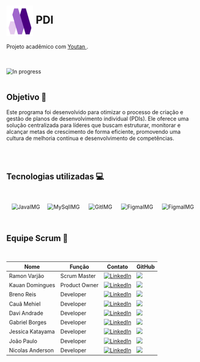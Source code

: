 # <img align="center" height="80" width="70" alt="In progress" src="src/main/resources/com/dottec/pdi/project/pdi/static/img/logo.png"> PDI
Projeto acadêmico com <a href="https://youtan.com.br" target="_blank"> Youtan </a>.




<br>
<br>

<img alt="In progress" src="https://img.shields.io/badge/IN_PROGRESS-yellow">

<br>
<br>

## Objetivo 🎯
Este programa foi desenvolvido para otimizar o processo de criação e gestão de planos de desenvolvimento individual (PDIs). Ele oferece uma solução centralizada para líderes que buscam estruturar, monitorar e alcançar metas de crescimento de forma eficiente, promovendo uma cultura de melhoria contínua e desenvolvimento de competências.

<br>
<br>

## Tecnologias utilizadas 💻

<br>

<p align="center">
  <img align="center" alt="JavaIMG" height="100" width="100" src="https://cdn.jsdelivr.net/gh/devicons/devicon@latest/icons/java/java-original-wordmark.svg" />&nbsp;&nbsp;&nbsp;&nbsp;
  <img align="center" alt="MySqlIMG" height="110" width="110" src="https://cdn.jsdelivr.net/gh/devicons/devicon@latest/icons/mysql/mysql-original-wordmark.svg" />&nbsp;&nbsp;&nbsp;&nbsp;&nbsp;
  <img align="center" alt="GitIMG" height="120" width="120" src="https://cdn.jsdelivr.net/gh/devicons/devicon@latest/icons/git/git-original-wordmark.svg" />&nbsp;&nbsp;&nbsp;&nbsp;&nbsp;
  <img align="center" alt="FigmaIMG" height="70" width="70" src="https://cdn.jsdelivr.net/gh/devicons/devicon@latest/icons/figma/figma-original.svg" />&nbsp;&nbsp;&nbsp;&nbsp;&nbsp;
  <img align="center" alt="FigmaIMG" height="70" width="70" src="https://cdn.jsdelivr.net/gh/devicons/devicon@latest/icons/notion/notion-original.svg" />
</p>


<br>

## Equipe Scrum 👥

<br>

<div align="center">

Nome | Função | Contato | GitHub
-|-|-|-
Ramon Varjão | Scrum Master | [![LinkedIn](https://img.shields.io/badge/linkedin-blue?style=for-the-badge)](https://www.linkedin.com/in/ramon-varjao)|<a href="https://github.com/ramonjune"><img src="https://img.shields.io/badge/GitHub-100000?style=for-the-badge&logo=github&logoColor=white"></a>
Kauan Domingues | Product Owner | [![LinkedIn](https://img.shields.io/badge/linkedin-blue?style=for-the-badge)](https://linkedin.com/in/kauandomingues)|<a href="https://github.com/KauanDomingues"><img src="https://img.shields.io/badge/GitHub-100000?style=for-the-badge&logo=github&logoColor=white"></a>
Breno Reis | Developer | [![LinkedIn](https://img.shields.io/badge/linkedin-blue?style=for-the-badge)](https://www.linkedin.com/in/breno-reis-893009321)|<a href="https://github.com/brenovisk"><img src="https://img.shields.io/badge/GitHub-100000?style=for-the-badge&logo=github&logoColor=white"></a>
Cauã Mehiel | Developer | [![LinkedIn](https://img.shields.io/badge/linkedin-blue?style=for-the-badge)](https://www.linkedin.com/in/cau%C3%A3-cursino-748485235)|<a href="https://github.com/CauaCurisno1446"><img src="https://img.shields.io/badge/GitHub-100000?style=for-the-badge&logo=github&logoColor=white"></a>
Davi Andrade | Developer | [![LinkedIn](https://img.shields.io/badge/linkedin-blue?style=for-the-badge)](https://www.linkedin.com/in/daviandrade007)|<a href="https://github.com/aandrade007"><img src="https://img.shields.io/badge/GitHub-100000?style=for-the-badge&logo=github&logoColor=white"></a>
Gabriel Borges | Developer | [![LinkedIn](https://img.shields.io/badge/linkedin-blue?style=for-the-badge)](https://www.linkedin.com/in/gabriel-borges-toledo)|<a href="https://github.com/Gabe-Borges"><img src="https://img.shields.io/badge/GitHub-100000?style=for-the-badge&logo=github&logoColor=white"></a>
Jessica Katayama | Developer | [![LinkedIn](https://img.shields.io/badge/linkedin-blue?style=for-the-badge)]()|<a href="https://github.com/JessicaKatayama"><img src="https://img.shields.io/badge/GitHub-100000?style=for-the-badge&logo=github&logoColor=white"></a>
João Paulo | Developer | [![LinkedIn](https://img.shields.io/badge/linkedin-blue?style=for-the-badge)](https://www.linkedin.com/in/joaosantos02)|<a href="https://github.com/jopaul0"><img src="https://img.shields.io/badge/GitHub-100000?style=for-the-badge&logo=github&logoColor=white"></a>
Nicolas Anderson | Developer | [![LinkedIn](https://img.shields.io/badge/linkedin-blue?style=for-the-badge)](https://www.linkedin.com/in/nicolas-anderson-34b082302)|<a href="https://github.com/Slot148"><img src="https://img.shields.io/badge/GitHub-100000?style=for-the-badge&logo=github&logoColor=white"></a>

</div>

